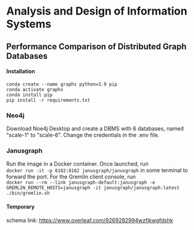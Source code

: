 # Analysis and Design of Information Systems
## Performance Comparison of Distributed Graph Databases

#### Installation
`conda create --name graphs python=3.9 pip` \
`conda activate graphs` \
`conda install pip` \
`pip install -r requirements.txt`

### Neo4j
Download Noe4j Desktop and create a DBMS with 6 databases, named "scale-1" to "scale-6". Change the credentials in the .env file.

### Janusgraph
Run the image in a Docker container. Once launched, run \
`docker run -it -p 8182:8182 janusgraph/janusgraph` 
in some terminal to forward the port. For the Gremlin client console, run \
`docker run --rm --link janusgraph-default:janusgraph -e GREMLIN_REMOTE_HOSTS=janusgraph -it janusgraph/janusgraph:latest ./bin/gremlin.sh`

#### Temporary
schema link: https://www.overleaf.com/9269282994wzfjkwgfdshk
